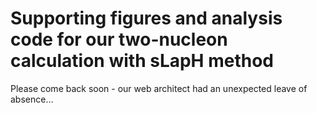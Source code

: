 # Supporting figures and analysis code for our two-nucleon calculation with sLapH method

Please come back soon - our web architect had an unexpected leave of absence...
